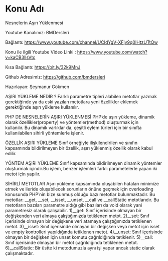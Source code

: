 # Konu Adı
Nesnelerin Aşırı Yüklenmesi

Youtube Kanalımız: BMDersleri

Bağlantı: https://www.youtube.com/channel/UCIdYgV-XFjv9q0IHtzUTtQw

Konu ile ilgili Youtube Video Linki : https://www.youtube.com/watch?v=kaCB3llsVtc

Kısa Bağlantı: https://bit.ly/32k9MnJ

Github Adresimiz: https://github.com/bmdersleri

Hazırlayan: Şeymanur Gökmen

AŞIRI YÜKLEME NEDİR ?
Farklı parametre tipleri alabilen metotlar yazmak gerektiğinde ya da eski yazılan metotlara yeni özellikler eklemek gerektiğinde aşırı yükleme kullanılır.


PHP DE NESNELERİN AŞIRI YÜKLENMESİ
PHP’de aşırı yükleme, dinamik olarak özellikler(property) ve yöntemler(method)  oluşturmak için kullanılır. Bu dinamik varlıklar da, çeşitli eylem türleri için bir sınıfta kullanılabilen sihirli yöntemlerle işlenir.

ÖZELLİK AŞIRI YÜKLEME
Sınıf örneğiyle ilişkilendirilen ve sınıfın kapsamında bildirilmeyen bir özellik, aşırı yüklenmiş özellik olarak kabul edilir.

YÖNTEM AŞIRI YÜKLEME
Sınıf kapsamında bildirilmeyen dinamik yöntemler oluşturmak içindir.Bu işlem, benzer işlemleri farklı parametelerle yapan iki metot için yapılır.

SİHİRLİ METOTLAR
Aşırı yükleme kapsamında oluşabilen hataları minimize etmek ve ileride oluşabilecek sorunların önüne geçmek için overloading konusunda PHP’nin bize sunmuş olduğu bazı metotlar bulunmaktadır.
Bu metotlar:  __get, __set, __isset, __unset, __call ve __callStatic metotlarıdır.
Bu metotların bazıları parametre aldığı gibi bazıları da void olarak yani parametresiz olarak çalışabilir.
1)__get: Sınıf içerisinde olmayan bir değişkenden veri almaya çalıştığımızda tetiklenen metot.
2)__set: Sınıf içerisinde olmayan bir değişkene veri atamaya çalıştığımızda tetiklenen metot.
3)__isset: Sınıf içerisinde olmayan bir değişken veya metot için isset ve empty kontrolleri yapıldığında tetiklenen metot.
4)__unset:  Sınıf içerisinde olmayan bir değişken için unset komutu çağrıldığında tetiklenir.
5)__call: Sınıf içerisinde olmayan bir metot çağrıldığında tetiklenen metot.
6)__callStatic: Bir üstte ki metodumuzla aynı işi yapar ancak static olarak çalışmaktadır.

